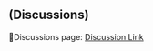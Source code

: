 ##  (Discussions)
🔗Discussions page:
[Discussion Link](https://github.com/JaberPournazari/JaberPournazari/discussions)
